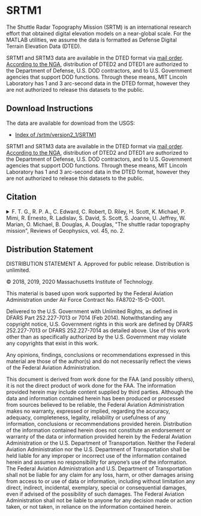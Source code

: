# SRTM1

The Shuttle Radar Topography Mission (SRTM) is an international research effort that obtained digital elevation models on a near-global scale. For the MATLAB utilities, we assume the data is formatted as Defense Digital Terrain Elevation Data (DTED).

SRTM1 and SRTM3 data are available in the DTED format via [mail order]((https://dds.cr.usgs.gov/srtm/version2_1/Documentation/SRTM_Topo.pdf)). [According to the NGA](https://www.nga.mil/ProductsServices/TopographicalTerrestrial/Pages/DigitalTerrainElevationData.aspx), distribution of DTED2 and DTED1 are authorized to the Department of Defense, U.S. DOD contractors, and to U.S. Government agencies that support DOD functions. Through these means, MIT Lincoln Laboratory has 1 and 3 arc-second data in the DTED format, however they are not authorized to release this datasets to the public.

## Download Instructions

The data are available for download from the USGS:

* [Index of /srtm/version2_1/SRTM1](https://dds.cr.usgs.gov/srtm/version2_1/SRTM1/)

SRTM1 and SRTM3 data are available in the DTED format via [mail order]((https://dds.cr.usgs.gov/srtm/version2_1/Documentation/SRTM_Topo.pdf)). [According to the NGA](https://www.nga.mil/ProductsServices/TopographicalTerrestrial/Pages/DigitalTerrainElevationData.aspx), distribution of DTED2 and DTED1 are authorized to the Department of Defense, U.S. DOD contractors, and to U.S. Government agencies that support DOD functions. Through these means, MIT Lincoln Laboratory has 1 and 3 arc-second data in the DTED format, however they are not authorized to release this datasets to the public.

## Citation

<details> <summary>F. T. G., R. P. A., C. Edward, C. Robert, D. Riley, H. Scott, K. Michael, P. Mimi, R. Ernesto, R. Ladislav, S. David, S. Scott, S. Joanne, U. Jeffrey, W. Marian, O. Michael, B. Douglas, A. Douglas, "The shuttle radar topography mission", Reviews of Geophysics, vol. 45, no. 2.</summary>
<p>

```tex
@article{farrShuttleRadarTopography2007,
  title = {The {{Shuttle Radar Topography Mission}}},
  volume = {45},
  copyright = {Copyright 2007 by the American Geophysical Union.},
  issn = {1944-9208},
  abstract = {The Shuttle Radar Topography Mission produced the most complete, highest-resolution digital elevation model of the Earth. The project was a joint endeavor of NASA, the National Geospatial-Intelligence Agency, and the German and Italian Space Agencies and flew in February 2000. It used dual radar antennas to acquire interferometric radar data, processed to digital topographic data at 1 arc sec resolution. Details of the development, flight operations, data processing, and products are provided for users of this revolutionary data set.},
  language = {en},
  number = {2},
  journal = {Reviews of Geophysics},
  doi = {10.1029/2005RG000183},
  author = {Farr, Tom G. and Rosen, Paul A. and Caro, Edward and Crippen, Robert and Duren, Riley and Hensley, Scott and Kobrick, Michael and Paller, Mimi and Rodriguez, Ernesto and Roth, Ladislav and Seal, David and Shaffer, Scott and Shimada, Joanne and Umland, Jeffrey and Werner, Marian and Oskin, Michael and Burbank, Douglas and Alsdorf, Douglas},
  year = {2007},
  keywords = {interferometry,radar,topography},
}
```
</p>
</details>

## Distribution Statement

DISTRIBUTION STATEMENT A. Approved for public release. Distribution is unlimited.

© 2018, 2019, 2020 Massachusetts Institute of Technology.

This material is based upon work supported by the Federal Aviation Administration under Air Force Contract No. FA8702-15-D-0001.

Delivered to the U.S. Government with Unlimited Rights, as defined in DFARS Part 252.227-7013 or 7014 (Feb 2014). Notwithstanding any copyright notice, U.S. Government rights in this work are defined by DFARS 252.227-7013 or DFARS 252.227-7014 as detailed above. Use of this work other than as specifically authorized by the U.S. Government may violate any copyrights that exist in this work.

Any opinions, findings, conclusions or recommendations expressed in this material are those of the author(s) and do not necessarily reflect the views of the Federal Aviation Administration.

This document is derived from work done for the FAA (and possibly others), it is not the direct product of work done for the FAA. The information provided herein may include content supplied by third parties.  Although the data and information contained herein has been produced or processed from sources believed to be reliable, the Federal Aviation Administration makes no warranty, expressed or implied, regarding the accuracy, adequacy, completeness, legality, reliability or usefulness of any information, conclusions or recommendations provided herein. Distribution of the information contained herein does not constitute an endorsement or warranty of the data or information provided herein by the Federal Aviation Administration or the U.S. Department of Transportation.  Neither the Federal Aviation Administration nor the U.S. Department of Transportation shall be held liable for any improper or incorrect use of the information contained herein and assumes no responsibility for anyone’s use of the information. The Federal Aviation Administration and U.S. Department of Transportation shall not be liable for any claim for any loss, harm, or other damages arising from access to or use of data or information, including without limitation any direct, indirect, incidental, exemplary, special or consequential damages, even if advised of the possibility of such damages. The Federal Aviation Administration shall not be liable to anyone for any decision made or action taken, or not taken, in reliance on the information contained herein.
